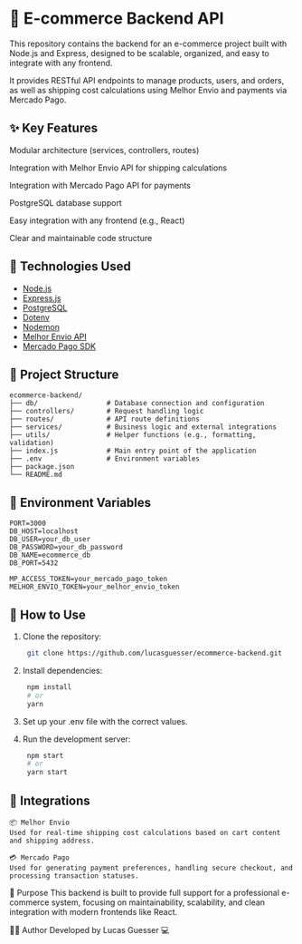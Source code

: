 # 🛒 E-commerce Backend API

This repository contains the backend for an e-commerce project built with Node.js and Express, designed to be scalable, organized, and easy to integrate with any frontend.

It provides RESTful API endpoints to manage products, users, and orders, as well as shipping cost calculations using Melhor Envio and payments via Mercado Pago.

## ✨ Key Features

Modular architecture (services, controllers, routes)

Integration with Melhor Envio API for shipping calculations

Integration with Mercado Pago API for payments

PostgreSQL database support

Easy integration with any frontend (e.g., React)

Clear and maintainable code structure

## 🚀 Technologies Used

- [Node.js](https://nodejs.org/pt)
- [Express.js](https://expressjs.com/pt-br/)
- [PostgreSQL](https://www.postgresql.org/)
- [Dotenv](https://www.npmjs.com/package/dotenv)
- [Nodemon](https://www.npmjs.com/package/nodemon)
- [Melhor Envio API](https://docs.melhorenvio.com.br/reference/introducao-api-melhor-envio)
- [Mercado Pago SDK](https://www.mercadopago.com.br/developers/pt/docs/sdks-library/landing)

## 📁 Project Structure
    ecommerce-backend/
    ├── db/                 # Database connection and configuration
    ├── controllers/        # Request handling logic
    ├── routes/             # API route definitions
    ├── services/           # Business logic and external integrations
    ├── utils/              # Helper functions (e.g., formatting, validation)
    ├── index.js            # Main entry point of the application
    ├── .env                # Environment variables
    ├── package.json
    └── README.md

## 🔐 Environment Variables
    PORT=3000
    DB_HOST=localhost
    DB_USER=your_db_user
    DB_PASSWORD=your_db_password
    DB_NAME=ecommerce_db
    DB_PORT=5432

    MP_ACCESS_TOKEN=your_mercado_pago_token
    MELHOR_ENVIO_TOKEN=your_melhor_envio_token

## 🔧 How to Use

1. Clone the repository:
   ```bash
    git clone https://github.com/lucasguesser/ecommerce-backend.git

2. Install dependencies:
   ```bash
    npm install
    # or
    yarn

3. Set up your .env file with the correct values.

4. Run the development server:
   ```bash
    npm start
    # or
    yarn start

## 🧩 Integrations
    📦 Melhor Envio
    Used for real-time shipping cost calculations based on cart content and shipping address.

    💳 Mercado Pago
    Used for generating payment preferences, handling secure checkout, and processing transaction statuses.

🎯 Purpose
    This backend is built to provide full support for a professional e-commerce system, focusing on maintainability, scalability, and clean integration with modern frontends like React.

👨‍💻 Author
    Developed by Lucas Guesser 💻